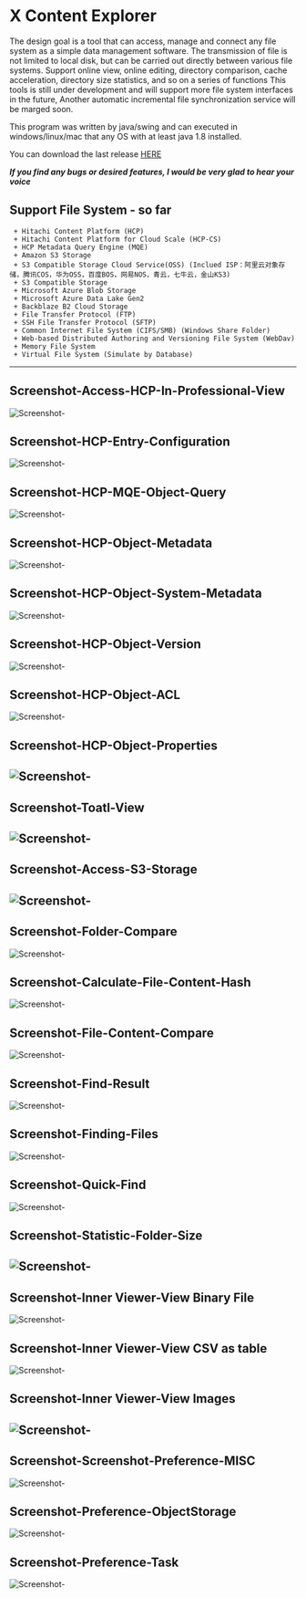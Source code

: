 # X Content Explorer
The design goal is a tool that can access, manage and connect any file system as a simple data management software. The transmission of file is not limited to local disk, but can be carried out directly between various file systems.
Support online view, online editing, directory comparison, cache acceleration, directory size statistics, and so on a series of functions
This tools is still under development and will support more file system interfaces in the future, Another automatic incremental file synchronization service will be marged soon.

This program was written by java/swing and can executed in windows/linux/mac that any OS with at least java 1.8 installed.

You can download the last release [HERE](https://github.com/pineconehouse/amituofo-java-project-xcexplorer/releases)

***If you find any bugs or desired features, I would be very glad to hear your voice***

## Support File System - so far
```
 + Hitachi Content Platform (HCP)
 + Hitachi Content Platform for Cloud Scale (HCP-CS)
 + HCP Metadata Query Engine (MQE)
 + Amazon S3 Storage
 + S3 Compatible Storage Cloud Service(OSS) (Inclued ISP：阿里云对象存储，腾讯COS，华为OSS，百度BOS，网易NOS，青云，七牛云，金山KS3)
 + S3 Compatible Storage
 + Microsoft Azure Blob Storage
 + Microsoft Azure Data Lake Gen2
 + Backblaze B2 Cloud Storage
 + File Transfer Protocol (FTP)
 + SSH File Transfer Protocol (SFTP)
 + Common Internet File System (CIFS/SMB) (Windows Share Folder)
 + Web-based Distributed Authoring and Versioning File System (WebDav)
 + Memory File System
 + Virtual File System (Simulate by Database)
 ```
 
 ---
## Screenshot-Access-HCP-In-Professional-View
![Screenshot-](screenshots/Screenshot-Access-HCP.png) 
## Screenshot-HCP-Entry-Configuration
![Screenshot-](screenshots/Screenshot-HCP-Entry-Configuration.png)
## Screenshot-HCP-MQE-Object-Query
![Screenshot-](screenshots/Screenshot-HCP-MQE-Object-Query.png)
## Screenshot-HCP-Object-Metadata
![Screenshot-](screenshots/Screenshot-HCP-Object-Metadata.png)
## Screenshot-HCP-Object-System-Metadata
![Screenshot-](screenshots/Screenshot-HCP-Object-System-Metadata.png)
## Screenshot-HCP-Object-Version
![Screenshot-](screenshots/Screenshot-HCP-Object-Version.png)
## Screenshot-HCP-Object-ACL
![Screenshot-](screenshots/Screenshot-HCP-Object-ACL.png)
## Screenshot-HCP-Object-Properties
![Screenshot-](screenshots/Screenshot-HCP-Object-Properties.png)
---
## Screenshot-Toatl-View
![Screenshot-](screenshots/Screenshot-Toatl-View.png)
---
## Screenshot-Access-S3-Storage
![Screenshot-](screenshots/Screenshot-Access-S3-Storage.png)
---
## Screenshot-Folder-Compare
![Screenshot-](screenshots/Screenshot-Folder-Compare.png)
## Screenshot-Calculate-File-Content-Hash
![Screenshot-](screenshots/Screenshot-Calculate-File-Content-Hash.png)
## Screenshot-File-Content-Compare
![Screenshot-](screenshots/Screenshot-File-Content-Compare.png)
## Screenshot-Find-Result
![Screenshot-](screenshots/Screenshot-Find-Result.png)
## Screenshot-Finding-Files
![Screenshot-](screenshots/Screenshot-Finding-Files.png)
## Screenshot-Quick-Find
![Screenshot-](screenshots/Screenshot-Quick-Find.png)
## Screenshot-Statistic-Folder-Size
![Screenshot-](screenshots/Screenshot-Statistic-Folder-Size.png)
---
## Screenshot-Inner Viewer-View Binary File 
![Screenshot-](screenshots/Screenshot-Inner-Viewer-View-Binary-File.png)
## Screenshot-Inner Viewer-View CSV as table
![Screenshot-](screenshots/Screenshot-Inner-Viewer-View-CSV-As-Table.png)
## Screenshot-Inner Viewer-View Images
![Screenshot-](screenshots/Screenshot-Inner-Viewer-View-Images.png)
---
## Screenshot-Screenshot-Preference-MISC
![Screenshot-](screenshots/Screenshot-Preference-MISC.png)
## Screenshot-Preference-ObjectStorage
![Screenshot-](screenshots/Screenshot-Preference-ObjectStorage.png)
## Screenshot-Preference-Task
![Screenshot-](screenshots/Screenshot-Preference-Task.png)
